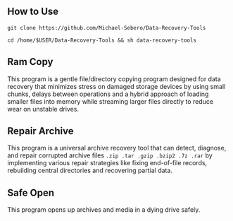 ## How to Use
```
git clone https://github.com/Michael-Sebero/Data-Recovery-Tools

cd /home/$USER/Data-Recovery-Tools && sh data-recovery-tools 
```

## Ram Copy
This program is a gentle file/directory copying program designed for data recovery that minimizes stress on damaged storage devices by using small chunks, delays between operations and a hybrid approach of loading smaller files into memory while streaming larger files directly to reduce wear on unstable drives.

## Repair Archive
This program is a universal archive recovery tool that can detect, diagnose, and repair corrupted archive files `.zip .tar .gzip .bzip2 .7z .rar` by implementing various repair strategies like fixing end-of-file records, rebuilding central directories and recovering partial data.

## Safe Open
This program opens up archives and media in a dying drive safely.
